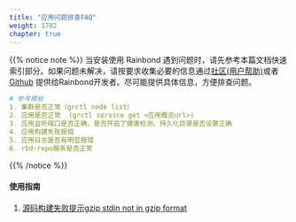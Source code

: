 ```yaml
---
title: "应用问题排查FAQ"
weight: 1702
chapter: true
---
```


{{% notice note %}}
当安装使用 Rainbond 遇到问题时，请先参考本篇文档快速索引部分。如果问题未解决，请按要求收集必要的信息通过[社区(用户帮助)](https://t.goodrain.com/)或者[Github](https://github.com/goodrain) 提供给Rainbond开发者。尽可能提供具体信息，方便排查问题。

```yaml
# 参考模板
1. 集群是否正常（grctl node list）
2. 应用是否正常  (grctl service get <应用概览url>)
3. 应用监听端口是否正确，是否开启了健康检测，持久化目录是否设置正确
4. 应用构建失败报错
5. 应用日志是否有明显报错
6. rbd-repo服务是否正常
```
{{% /notice %}}

#### 使用指南

1. [源码构建失败提示gzip stdin not in gzip format](/user-operations/op-guide/code_build_failure_download_gzip/)